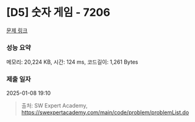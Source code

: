 # [D5] 숫자 게임 - 7206 

[문제 링크](https://swexpertacademy.com/main/code/problem/problemDetail.do?contestProbId=AWlGyBQqaEgDFASG) 

### 성능 요약

메모리: 20,224 KB, 시간: 124 ms, 코드길이: 1,261 Bytes

### 제출 일자

2025-01-08 19:10



> 출처: SW Expert Academy, https://swexpertacademy.com/main/code/problem/problemList.do
